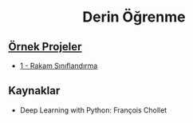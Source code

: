 <h1 align="center"> Derin Öğrenme </h1>

## [Örnek Projeler](https://github.com/kubrakurt/deep_learning_resources/tree/main/Örnek%20Projeler)
* [1 - Rakam Sınıflandırma](https://github.com/kubrakurt/deep_learning_resources/blob/main/Örnek%20Projeler/1%20-%20Rakam%20Sınıflandırma.ipynb)

## Kaynaklar
* Deep Learning with Python: François Chollet
